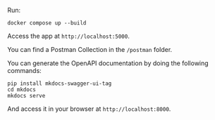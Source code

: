 Run:
```
docker compose up --build
```

Access the app at `http://localhost:5000`.


You can find a Postman Collection in the `/postman` folder.

You can generate the OpenAPI documentation by doing the following commands:
```commandline
pip install mkdocs-swagger-ui-tag
cd mkdocs
mkdocs serve
```

And access it in your browser at `http://localhost:8000`.